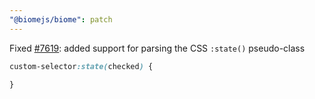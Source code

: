 ```yaml
---
"@biomejs/biome": patch
---
```


Fixed [#7619](https://github.com/biomejs/biome/issues/7619): added support for parsing the CSS `:state()` pseudo-class

```css
custom-selector:state(checked) {

}
```

